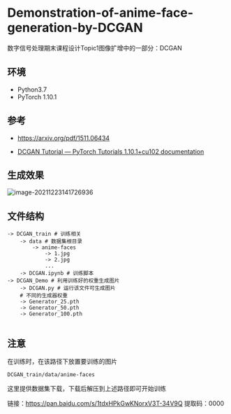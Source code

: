 # Demonstration-of-anime-face-generation-by-DCGAN
数字信号处理期末课程设计Topic1图像扩增中的一部分：DCGAN

## 环境

* Python3.7
* PyTorch 1.10.1

## 参考
* https://arxiv.org/pdf/1511.06434

* [DCGAN Tutorial — PyTorch Tutorials 1.10.1+cu102 documentation](https://pytorch.org/tutorials/beginner/dcgan_faces_tutorial.html)

## 生成效果
![image-20211223141726936](https://s2.loli.net/2021/12/23/O8kWBnuD6N5y2SF.png)

## 文件结构

```shell
-> DCGAN_train # 训练相关
	-> data # 数据集根目录
		-> anime-faces
			-> 1.jpg
			-> 2.jpg
			...
	-> DCGAN.ipynb # 训练脚本
-> DCGAN_Demo # 利用训练好的权重生成图片
	-> DCGAN.py # 运行该文件可生成图片
	# 不同的生成器权重
	-> Generator_25.pth
	-> Generator_50.pth
	-> Generator_100.pth
	
```
## 注意

在训练时，在该路径下放置要训练的图片

```
DCGAN_train/data/anime-faces
```

这里提供数据集下载，下载后解压到上述路径即可开始训练

链接：https://pan.baidu.com/s/1tdxHPkGwKNorxV3T-34V9Q 
提取码：0000
